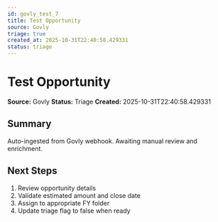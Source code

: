 ```yaml
---
id: govly_test_7
title: Test Opportunity
source: Govly
triage: true
created_at: 2025-10-31T22:40:58.429331
status: triage
---
```


# Test Opportunity

**Source:** Govly
**Status:** Triage
**Created:** 2025-10-31T22:40:58.429331

## Summary

Auto-ingested from Govly webhook. Awaiting manual review and enrichment.

## Next Steps

1. Review opportunity details
2. Validate estimated amount and close date
3. Assign to appropriate FY folder
4. Update triage flag to false when ready
